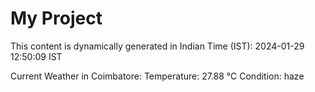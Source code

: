 # My Project

This content is dynamically generated in Indian Time (IST): 2024-01-29 12:50:09 IST


Current Weather in Coimbatore:
Temperature: 27.88 °C
Condition: haze
